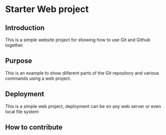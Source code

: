 # Starter Web project

## Introduction

This is a simple website project for showing how to use Git and Github together.

## Purpose

This is an example to show diiferent parts of the Git repository and various commands using a
web project.

## Deployment

This is a simple web project, deployment can be on any web server or even local file system

## How to contribute